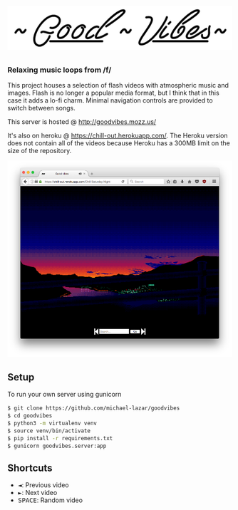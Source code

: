 # <p align="center"><img src="https://github.com/michael-lazar/goodvibes/blob/master/resources/logo.png"></img></p>

### Relaxing music loops from /f/

This project houses a selection of flash videos with atmospheric music and images.
Flash is no longer a popular media format, but I think that in this case it adds a lo-fi charm.
Minimal navigation controls are provided to switch between songs.

This server is hosted @ http://goodvibes.mozz.us/

It's also on heroku @ https://chill-out.herokuapp.com/. The Heroku version does not contain all of the videos because Heroku has a 300MB limit on the size of the repository.

![screenshot](resources/good_vibes.png)

## Setup
To run your own server using gunicorn

```bash
$ git clone https://github.com/michael-lazar/goodvibes
$ cd goodvibes
$ python3 -m virtualenv venv
$ source venv/bin/activate
$ pip install -r requirements.txt
$ gunicorn goodvibes.server:app
```

## Shortcuts
- <kbd>◄</kbd>: Previous video
- <kbd>►</kbd>: Next video
- <kbd>SPACE</kbd>: Random video
